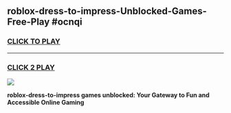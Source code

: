 
## roblox-dress-to-impress-Unblocked-Games-Free-Play #ocnqi
<h3>
<a href="https://us.freeplayer.one?title=roblox-dress-to-impress&ref=9M">CLICK TO PLAY</a></h3>
<hr>

<h3>
<a href="https://us.freeplayer.one?title=roblox-dress-to-impress&ref=9M">CLICK 2 PLAY</a>
  
</h3>

<a href="https://us.freeplayer.one?title=roblox-dress-to-impress&ref=9M"><img src="https://clearcache.store/games.png"></a>


**roblox-dress-to-impress games unblocked: Your Gateway to Fun and Accessible Online Gaming**
